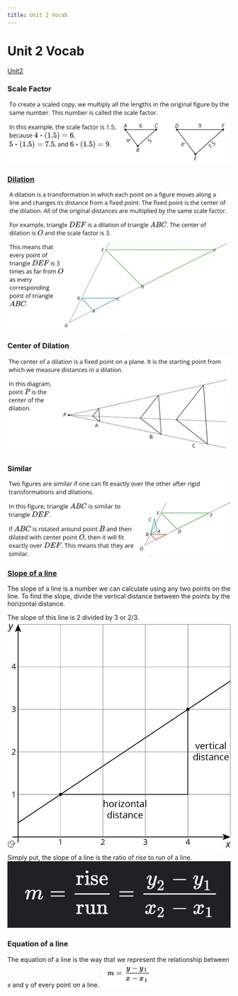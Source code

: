 ```yaml
---
title: Unit 2 Vocab
---
```


# Unit 2 Vocab
[Unit2](Unit2/Unit2.md)

### Scale Factor
![](/Unit2/attatchments/Pasted%20image%2020211027080119.png)

### [Dilation](Unit2/Dilation.md)
![](/Unit2/attatchments/Pasted%20image%2020211027080309.png)

### Center of Dilation
![](/Unit2/attatchments/Pasted%20image%2020211027080335.png)

### Similar
![](/Unit2/attatchments/Pasted%20image%2020211027080446.png)

### [Slope of a line](Unit2/Slope%20of%20a%20line.md)
The slope of a line is a number we can calculate using any two points on the line. To find the slope, divide the vertical distance between the points by the horizontal distance.

The slope of this line is 2 divided by 3 or 2/3. ![](/Unit2/attatchments/Pasted%20image%2020211027080616.png)
Simply put, the slope of a line is the ratio of *rise* to *run* of a line.  
![](/Unit2/attatchments/Pasted%20image%2020211027081016.png)

### Equation of a line
The equation of a line is the way that we represent the relationship between x and y of every point on a line.
![](/Unit2/attatchments/Pasted%20image%2020211028080744.png)
